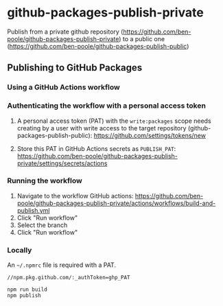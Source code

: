 # github-packages-publish-private

Publish from a private github repository (https://github.com/ben-poole/github-packages-publish-private) to a public one (https://github.com/ben-poole/github-packages-publish-public)

## Publishing to GitHub Packages

### Using a GitHub Actions workflow

### Authenticating the workflow with a personal access token

1. A personal access token (PAT) with the `write:packages` scope needs creating by a user with write access to the target repository (github-packages-publish-public): https://github.com/settings/tokens/new

2. Store this PAT in GitHub Actions secrets as `PUBLISH_PAT`: https://github.com/ben-poole/github-packages-publish-private/settings/secrets/actions

### Running the workflow

1. Navigate to the workflow GitHub actions: https://github.com/ben-poole/github-packages-publish-private/actions/workflows/build-and-publish.yml
2. Click "Run workflow"
3. Select the branch
4. Click "Run workflow"

### Locally

An `~/.npmrc` file is required with a PAT.

```
//npm.pkg.github.com/:_authToken=ghp_PAT
```

```
npm run build
npm publish
```
